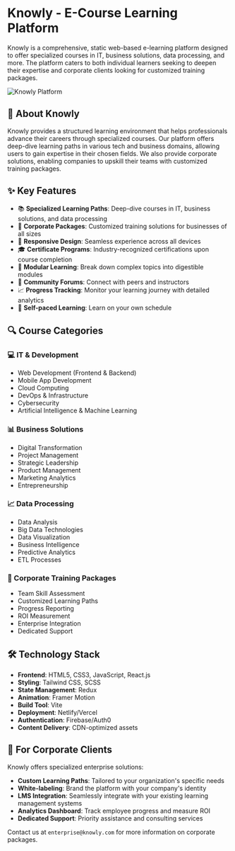 # Knowly - E-Course Learning Platform

Knowly is a comprehensive, static web-based e-learning platform designed to offer specialized courses in IT, business solutions, data processing, and more. The platform caters to both individual learners seeking to deepen their expertise and corporate clients looking for customized training packages.

![Knowly Platform](https://via.placeholder.com/800x400?text=Knowly+Learning+Platform)

## 🚀 About Knowly

Knowly provides a structured learning environment that helps professionals advance their careers through specialized courses. Our platform offers deep-dive learning paths in various tech and business domains, allowing users to gain expertise in their chosen fields. We also provide corporate solutions, enabling companies to upskill their teams with customized training packages.

## ✨ Key Features

- 📚 **Specialized Learning Paths**: Deep-dive courses in IT, business solutions, and data processing
- 🏢 **Corporate Packages**: Customized training solutions for businesses of all sizes
- 📱 **Responsive Design**: Seamless experience across all devices
- 🎓 **Certificate Programs**: Industry-recognized certifications upon course completion
- 🧩 **Modular Learning**: Break down complex topics into digestible modules
- 💬 **Community Forums**: Connect with peers and instructors
- 📈 **Progress Tracking**: Monitor your learning journey with detailed analytics
- 📆 **Self-paced Learning**: Learn on your own schedule

## 🔍 Course Categories

### 💻 IT & Development
- Web Development (Frontend & Backend)
- Mobile App Development
- Cloud Computing
- DevOps & Infrastructure
- Cybersecurity
- Artificial Intelligence & Machine Learning

### 📊 Business Solutions
- Digital Transformation
- Project Management
- Strategic Leadership
- Product Management
- Marketing Analytics
- Entrepreneurship

### 📈 Data Processing
- Data Analysis
- Big Data Technologies
- Data Visualization
- Business Intelligence
- Predictive Analytics
- ETL Processes

### 🏢 Corporate Training Packages
- Team Skill Assessment
- Customized Learning Paths
- Progress Reporting
- ROI Measurement
- Enterprise Integration
- Dedicated Support

## 🛠️ Technology Stack

- **Frontend**: HTML5, CSS3, JavaScript, React.js
- **Styling**: Tailwind CSS, SCSS
- **State Management**: Redux
- **Animation**: Framer Motion
- **Build Tool**: Vite
- **Deployment**: Netlify/Vercel
- **Authentication**: Firebase/Auth0
- **Content Delivery**: CDN-optimized assets


## 💼 For Corporate Clients

Knowly offers specialized enterprise solutions:

- **Custom Learning Paths**: Tailored to your organization's specific needs
- **White-labeling**: Brand the platform with your company's identity
- **LMS Integration**: Seamlessly integrate with your existing learning management systems
- **Analytics Dashboard**: Track employee progress and measure ROI
- **Dedicated Support**: Priority assistance and consulting services

Contact us at `enterprise@knowly.com` for more information on corporate packages.
